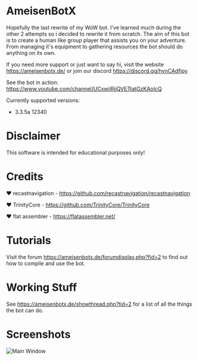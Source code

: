 # AmeisenBotX

Hopefully the last rewrite of my WoW bot. I've learned much during the other 2 attempts so i decided to rewrite it from scratch. The aim of this bot is to create a human like group player that assists you on your adventure. From managing it's equipment to gathering resources the bot should do anything on its own.

If you need more support or just want to say hi, visit the website https://ameisenbotx.de/ or join our discord https://discord.gg/hynCAdfjpy

See the bot in action: https://www.youtube.com/channel/UCxwiiRjjQVETtatGzKAoIcQ

Currently supported versions:

* 3.3.5a 12340

# Disclaimer

This software is intended for educational purposes only!

# Credits

❤️ recastnavigation - https://github.com/recastnavigation/recastnavigation

❤️ TrinityCore - https://github.com/TrinityCore/TrinityCore

❤️ flat assembler - https://flatassembler.net/

# Tutorials

Visit the forum https://ameisenbotx.de/forumdisplay.php?fid=2 to find out how to compile and use the bot.

# Working Stuff

See https://ameisenbotx.de/showthread.php?tid=2 for a list of all the things the bot can do.

# Screenshots

![Main Window](https://raw.githubusercontent.com/Jnnshschl/AmeisenBotX/master/images/mainWindow.PNG "Main Window")
